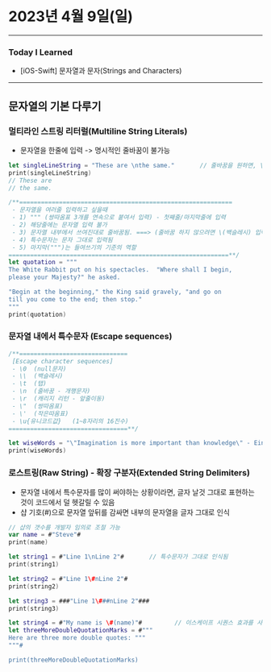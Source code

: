 # 2023년 4월 9일(일)

----

### Today I Learned 

- [iOS-Swift] 문자열과 문자(Strings and Characters)

---

## 문자열의 기본 다루기

### 멀티라인 스트링 리터럴(Multiline String Literals)

- 문자열을 한줄에 입력 -> 명시적인 줄바꿈이 불가능

```swift
let singleLineString = "These are \nthe same."       // 줄바꿈을 원하면, \n 입력   \ (Escape character)
print(singleLineString)
// These are
// the same.

/**===========================================================
 - 문자열을 여러줄 입력하고 싶을때
 - 1) """ (쌍따옴표 3개를 연속으로 붙여서 입력) - 첫째줄/마지막줄에 입력
 - 2) 해당줄에는 문자열 입력 불가
 - 3) 문자열 내부에서 쓰여진대로 줄바꿈됨. ===> (줄바꿈 하지 않으려면 \(백슬레시) 입력)
 - 4) 특수문자는 문자 그대로 입력됨
 - 5) 마지막(""")는 들여쓰기의 기준의 역할
=============================================================**/
let quotation = """
The White Rabbit put on his spectacles.  "Where shall I begin,
please your Majesty?" he asked.

"Begin at the beginning," the King said gravely, "and go on
till you come to the end; then stop."
"""
print(quotation)
```

### 문자열 내에서 특수문자 (Escape sequences)

```swift
/**==============================
 [Escape character sequences]
 - \0  (null문자)
 - \\  (백슬레시)
 - \t  (탭)
 - \n  (줄바꿈 - 개행문자)
 - \r  (캐리지 리턴 - 앞줄이동)
 - \"  (쌍따옴표)
 - \'  (작은따옴표)
 - \u{유니코드값}   (1~8자리의 16진수)
=================================**/

let wiseWords = "\"Imagination is more important than knowledge\" - Einstein"
print(wiseWords)
```

### 로스트링(Raw String) - 확장 구분자(Extended String Delimiters)

- 문자열 내에서 특수문자를 많이 써야하는 상황이라면, 글자 날것 그대로 표현하는 것이 코드에서 덜 헷갈릴 수 있음
- 샵 기호(#)으로 문자열 앞뒤를 감싸면 내부의 문자열을 글자 그대로 인식

```swift
// 샵의 갯수를 개발자 임의로 조절 가능
var name = #"Steve"#
print(name)

let string1 = #"Line 1\nLine 2"#       // 특수문자가 그대로 인식됨
print(string1)

let string2 = #"Line 1\#nLine 2"#
print(string2)

let string3 = ###"Line 1\###nLine 2"###
print(string3)

let string4 = #"My name is \#(name)"#         // 이스케이프 시퀀스 효과를 사용하려면, 샵을 입력
let threeMoreDoubleQuotationMarks = #"""
Here are three more double quotes: """
"""#

print(threeMoreDoubleQuotationMarks)
```